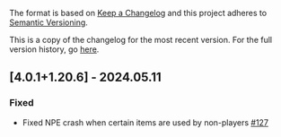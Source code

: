 The format is based on [Keep a Changelog](http://keepachangelog.com/en/1.0.0/) and this project adheres to [Semantic Versioning](http://semver.org/spec/v2.0.0.html).

This is a copy of the changelog for the most recent version. For the full version history, go [here](https://github.com/illusivesoulworks/veinmining/blob/1.20.x/CHANGELOG.md).

## [4.0.1+1.20.6] - 2024.05.11
### Fixed
- Fixed NPE crash when certain items are used by non-players [#127](https://github.com/illusivesoulworks/veinmining/issues/127)
